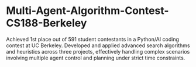 # Multi-Agent-Algorithm-Contest-CS188-Berkeley
Achieved 1st place out of 591 student contestants in a Python/AI coding contest at UC Berkeley. Developed and applied advanced search algorithms and heuristics across three projects, effectively handling complex scenarios involving multiple agent control and planning under strict time constraints.
